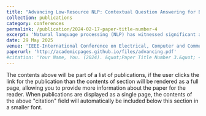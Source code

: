 ```yaml
---
title: "Advancing Low-Resource NLP: Contextual Question Answering for Bengali Language Using Llama"
collection: publications
category: conferences
permalink: /publication/2024-02-17-paper-title-number-4
excerpt: 'Natural language processing (NLP) has witnessed significant advancements in recent years, particularly in improving question-answering (QA) systems for well-resourced languages such as English. However, the development of such systems for low-resource languages, including Bengali, remains insufficiently explored. This study proposes an approach to developing a Bengali QA system utilizing the Llama-3.2-3B-Instruct model, leveraging transfer learning techniques on a synthetic dataset derived from the SQuAD 2.0 benchmark. The experiments achieved an F1 score of 42.77%, marking a 4.02% improvement over the previous best performance of multilingual BERT (mBERT) variants. These results establish a benchmark against human responses and underscore the potential of transfer learning in advancing QA capabilities for Bengali and similar low-resource languages.'
date: 29 May 2025
venue: 'IEEE-International Conference on Electrical, Computer and Communication Engineering (ECCE)'
paperurl: 'http://academicpages.github.io/files/advancing.pdf'
#citation: 'Your Name, You. (2024). &quot;Paper Title Number 3.&quot; <i>GitHub Journal of Bugs</i>. 1(3).'
---
```


The contents above will be part of a list of publications, if the user clicks the link for the publication than the contents of section will be rendered as a full page, allowing you to provide more information about the paper for the reader. When publications are displayed as a single page, the contents of the above "citation" field will automatically be included below this section in a smaller font.
